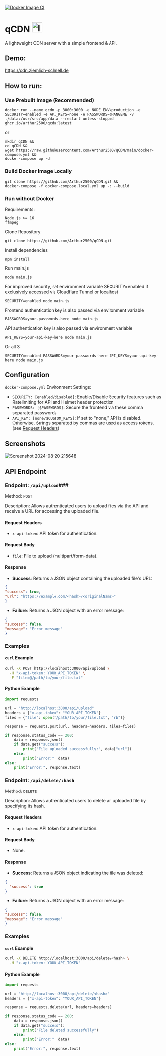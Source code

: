 [![Docker Image CI](https://github.com/Arthur2500/qCDN/actions/workflows/docker-image.yml/badge.svg)](https://github.com/Arthur2500/qCDN/actions/workflows/docker-image.yml)
# qCDN <img src="https://github.com/Arthur2500/qCDN/raw/main/public/icon/favicon.ico" alt="Icon" width="32"/>
A lightweight CDN server with a simple frontend & API.

## Demo:
https://cdn.ziemlich-schnell.de

## How to run:
### Use Prebuilt Image (Recommended)
```
docker run --name qcdn -p 3000:3000 -e NODE_ENV=production -e SECURITY=enabled -e API_KEYS=none -e PASSWORDS=CHANGEME -v ./data:/usr/src/app/data --restart unless-stopped ghcr.io/arthur2500/qcdn:latest
```
or
```
mkdir qCDN &&
cd qCDN &&
wget https://raw.githubusercontent.com/Arthur2500/qCDN/main/docker-compose.yml &&
docker-compose up -d
```

### Build Docker Image Locally
```
git clone https://github.com/Arthur2500/qCDN.git &&
docker-compose -f docker-compose.local.yml up -d --build
```

### Run without Docker
Requirements:
```
Node.js >= 16
ffmpeg
```

Clone Repository
```
git clone https://github.com/Arthur2500/qCDN.git
```

Install dependencies
```
npm install
```

Run main.js
```
node main.js
```

For improved security, set environment variable SECURITY=enabled if exclusively accessed via Cloudflare Tunnel or localhost
```
SECURITY=enabled node main.js
```

Frontend authentication key is also passed via environment variable
```
PASSWORDS=your-passwords-here node main.js
```

API authentication key is also passed via environment variable
```
API_KEYS=your-api-key-here node main.js
```

Or all 3
```
SECURITY=enabled PASSWORDS=your-passwords-here API_KEYS=your-api-key-here node main.js
```

## Configuration
`docker-compose.yml` Environment Settings:
- `SECURITY: [enabled/disabled]`: Enable/Disable Security features such as Ratelimiting for API and Helmet header protection
- `PASSWORDS: [$PASSWORDS]`: Secure the frontend via these comma separated passwords
- `API_KEY: [none/$CUSTOM_KEYS]`: If set to "none," API is disabled. Otherwise, Strings separated by commas are used as access tokens. (see [Request Headers](#request-headers))

## Screenshots
![Screenshot 2024-08-20 215648](https://github.com/user-attachments/assets/a2d7979e-2f71-4f3f-9063-57128690e62a)

## API Endpoint

### Endpoint: `/api/upload`###

Method: `POST`

Description: Allows authenticated users to upload files via the API and receive a URL for accessing the uploaded file.

#### Request Headers

- `x-api-token`: API token for authentication.

#### Request Body

- `file`: File to upload (multipart/form-data).

#### Response

- **Success**: Returns a JSON object containing the uploaded file's URL:
```json
{
"success": true,
"url": "https://example.com/<hash>/<originalName>"
}
```

- **Failure**: Returns a JSON object with an error message:
```json
{
"success": false,
"message": "Error message"
}
```

### Examples

#### `curl` Example

```sh
curl -X POST http://localhost:3000/api/upload \
  -H "x-api-token: YOUR_API_TOKEN" \
  -F "file=@/path/to/your/file.txt"
```

#### Python Example

```python
import requests

url = "http://localhost:3000/api/upload"
headers = {"x-api-token": "YOUR_API_TOKEN"}
files = {"file": open("/path/to/your/file.txt", "rb")}

response = requests.post(url, headers=headers, files=files)

if response.status_code == 200:
    data = response.json()
    if data.get("success"):
        print("File uploaded successfully:", data["url"])
    else:
        print("Error:", data)
else:
    print("Error:", response.text)
```

### Endpoint: `/api/delete/:hash` ###

Method: `DELETE`

Description: Allows authenticated users to delete an uploaded file by specifying its hash.

#### Request Headers

- `x-api-token`: API token for authentication.

#### Request Body

- None.

#### Response

- **Success**: Returns a JSON object indicating the file was deleted:
```json
{
  "success": true
}
```

- **Failure**: Returns a JSON object with an error message:
```json
{
"success": false,
"message": "Error message"
}
```

### Examples

#### `curl` Example

```sh
curl -X DELETE http://localhost:3000/api/delete/<hash> \
  -H "x-api-token: YOUR_API_TOKEN"
```

#### Python Example

```python
import requests

url = "http://localhost:3000/api/delete/<hash>"
headers = {"x-api-token": "YOUR_API_TOKEN"}

response = requests.delete(url, headers=headers)

if response.status_code == 200:
    data = response.json()
    if data.get("success"):
        print("File deleted successfully")
    else:
        print("Error:", data)
else:
    print("Error:", response.text)
```